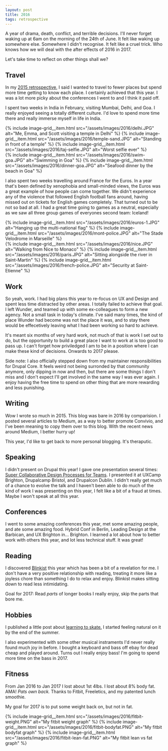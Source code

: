 ```yaml
---
layout: post
title: 2016
tags: retrospective
---
```


A year of drama, death, conflict, and terrible decisions. I'll never forget waking up at 6am on the morning of the 24th of June. It felt like waking up somewhere else. Somewhere I didn't recognise. It felt like a cruel trick. Who knows how we will deal with the after effects of 2016 in 2017.

Let's take time to reflect on other things shall we?

## Travel

In my [2015 retrospective,](/blog/2015) I said I wanted to travel to fewer places but spend more time getting to know each place. I certainly achieved that this year. I was a lot more picky about the conferences I went to and I think it paid off.

I spent two weeks in India in February, visiting Mumbai, Delhi, and Goa. I really enjoyed seeing a totally different culture. I'd love to spend more time there and really immerse myself in life in India.

<div class="image-grid image-grid--3">
  {% include image-grid__item.html src="/assets/images/2016/delhi.JPG" alt="Me, Emma, and Scott visiting a temple in Delhi" %}
  {% include image-grid__item.html src="/assets/images/2016/temple-sand.JPG" alt="Standing in front of a temple" %}
  {% include image-grid__item.html src="/assets/images/2016/taj-selfie.JPG" alt="Worst selfie ever" %}
</div>
<div class="image-grid image-grid--2">
  {% include image-grid__item.html src="/assets/images/2016/swim-goa.JPG" alt="Swimming in Goa" %}
  {% include image-grid__item.html src="/assets/images/2016/dinner-goa.JPG" alt="Seafood dinner by the beach in Goa" %}
</div>

I also spent two weeks travelling around France for the Euros. In a year that's been defined by xenophobia and small-minded views, the Euros was a great example of how people can come together. We didn't experience any of the violence that followed English football fans around, having missed out on tickets for English games completely. That turned out to be not so bad at all. I had a great time going to games as a neutral, especially as we saw all three group games of everyones second team: Iceland!

<div class="image-grid image-grid--2">
  {% include image-grid__item.html src="/assets/images/2016/euros-1.JPG" alt="Hanging up the multi-national flag" %}
  {% include image-grid__item.html src="/assets/images/2016/mont-police.JPG" alt="The Stade Velodrome in Marseille" %}
</div>

<div class="image-grid image-grid--3">
  {% include image-grid__item.html src="/assets/images/2016/nice.JPG" alt="Walking from Nice to Monaco" %}
  {% include image-grid__item.html src="/assets/images/2016/paris.JPG" alt="Sitting alongside the river in Saint-Martin" %}
  {% include image-grid__item.html src="/assets/images/2016/french-police.JPG" alt="Security at Saint-Etienne" %}
</div>

## Work

So yeah, work. I had big plans this year to re-focus on UX and Design and spent less time distracted by other areas. I totally failed to achieve that goal. I left Wunder, and teamed up with some ex-colleagues to form a new agency. Not a small task in today's climate. I've said many times, the kind of place Wunder had become was not the place it was, and to stay there would be effecetively leaving what I had been working so hard to achieve.

It's meant six months of very hard work, not much of that is work I set out to do, but the opportunity to build a great place I want to work at is too good to pass up. I can't forget how priviledged I am to be in a position where I can make these kind of decisions. Onwards to 2017 please.

Side note: I also officially stepped down from my maintainer responsibilities for Drupal Core. It feels weird not being surronded by that community anymore, only dipping in now and then, but there are some things I don't miss and I don't expect I'll get involved in the same way I was ever again. I enjoy having the free time to spend on other thing that are more rewarding and less punishing.

## Writing

Wow I wrote so much in 2015. This blog was bare in 2016 by comparision. I posted several articles to Medium, as a way to better promote Convivio, and I've been meaning to copy them over to this blog. With the recent news around Medium, I better hurry up!

This year, I'd like to get back to more personal blogging. It's theraputic.

## Speaking

I didn't present on Drupal this year! I gave one presentation several times: [Super Collaborative Design Processes for Teams](https://events.drupal.org/dublin2016/sessions/super-collaborative-design-processes-teams). I presented it at UXCamp Brighton, Drupalcamp Bristol, and Drupalcon Dublin. I didn't really get much of a chance to evolve the talk and I haven't been able to do much of the kind of work I was presenting on this year, I felt like a bit of a fraud at times. Maybe I won't speak at all this year.

## Conferences

I went to some amazing conferences this year, met some amazing people, and ate some amazing food. Hybrid Conf in Berlin, Leading Design at the Barbican, and UX Brighton in... Brighton. I learned a lot about how to better work with others this year, and lot less technical stuff. It was great!

## Reading

I discovered [Blinkist](https://www.blinkist.com) this year which has been a bit of a revelation for me. I don't have a very positive relationship with reading, treating it more like a joyless chore than something I do to relax and enjoy. Blinkist makes sitting down to read less intimidating.

Goal for 2017: Read *parts* of longer books I really enjoy, skip the parts that bore me.

## Hobbies

I published a little post about [learning to skate.](/blog/learning-to-learn-in-the-open/) I started feeling natural on it by the end of the summer.

I also experimented with some other musical instraments I'd never really found much joy in before. I bought a keyboard and bass off ebay for dead cheap and played around. Turns out I really enjoy bass! I'm going to spend more time on the bass in 2017.

## Fitness

From Jan 2016 to Jan 2017 I lost about 1st 4lbs. I lost about 8% body fat. AMA! *Pats own back.* Thanks to Fitbit, Freeletics, and my patented lunch smoothie.

My goal for 2017 is to put some weight back on, but not in fat.

<div class="image-grid image-grid--3">
  {% include image-grid__item.html src="/assets/images/2016/fitbit-weight.PNG" alt="My fitbit weight graph" %}
  {% include image-grid__item.html src="/assets/images/2016/fitbit-bodyfat.PNG" alt="My fitbit bodyfat graph" %}
  {% include image-grid__item.html src="/assets/images/2016/fitbit-lean-fat.PNG" alt="My fitbit lean vs fat graph" %}
</div>
